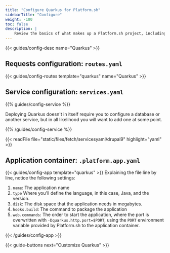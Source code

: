 ```yaml
---
title: "Configure Quarkus for Platform.sh"
sidebarTitle: "Configure"
weight: -100
toc: false
description: |
    Review the basics of what makes up a Platform.sh project, including its three principle configuration files and how to define them for Quarkus.
---
```


{{< guides/config-desc name="Quarkus" >}}

## Requests configuration: `routes.yaml`

{{< guides/config-routes template="quarkus" name="Quarkus" >}}

## Service configuration: `services.yaml`

{{% guides/config-service %}}

Deploying Quarkus doesn't in itself require you to configure a database or another service,
but in all likelihood you will want to add one at some point.

{{% /guides/config-service %}}

{{< readFile file="static/files/fetch/servicesyaml/drupal9" highlight="yaml" >}}

## Application container: `.platform.app.yaml`

{{< guides/config-app template="quarkus" >}}
Explaining the file line by line, notice the following settings:

1. `name`: The application name
2. `type` Where you'll define the language, in this case, Java, and the version.
3. `disk`: The disk space that the application needs in megabytes.
4. `hooks.build`: The command to package the application
5. `web.commands`: The order to start the application, where the port is overwritten with `-Dquarkus.http.port=$PORT`,
   using the `PORT` environment variable provided by Platform.sh to the application container.

{{< /guides/config-app >}}

{{< guide-buttons next="Customize Quarkus" >}}
